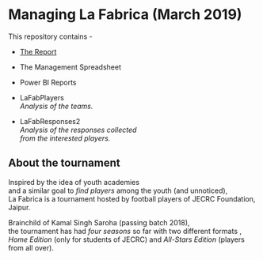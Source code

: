 
# Managing La Fabrica (March 2019)

This repository contains -

* [The Report](AdministradoLaFab.mdown)

* The Management Spreadsheet

* Power BI Reports
 * LaFabPlayers  
  _Analysis of the teams._
 * LaFabResponses2  
  _Analysis of the responses collected  
  from the interested players._

## About the tournament

Inspired by the idea of youth academies  
and a similar goal to _find players_ among the youth (and unnoticed),  
La Fabrica is a tournament hosted by football players of JECRC Foundation, Jaipur.

Brainchild of Kamal Singh Saroha (passing batch 2018),  
the tournament has had _four seasons_ so far with two different formats ,  
_Home Edition_ (only for students of JECRC) and _All-Stars Edition_ (players from all over).

